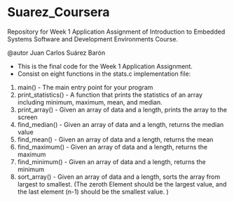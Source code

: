 # Suarez_Coursera
Repository for Week 1 Application Assignment of Introduction to Embedded Systems Software and Development Environments  Course.

@autor Juan Carlos Suárez Barón
* This is the final code for the Week 1 Application Assignment.
* Consist on eight functions in the stats.c implementation file:

1. main() - The main entry point for your program
2. print_statistics() - A function that prints the statistics of an array including minimum, maximum, mean, and median.
3. print_array() - Given an array of data and a length, prints the array to the screen
4. find_median() - Given an array of data and a length, returns the median value
5. find_mean() - Given an array of data and a length, returns the mean
6. find_maximum() - Given an array of data and a length, returns the maximum
7. find_minimum() - Given an array of data and a length, returns the minimum
8. sort_array() - Given an array of data and a length, sorts the array from largest to smallest. (The zeroth Element should be the    largest value, and the last element (n-1) should be the smallest value. )
